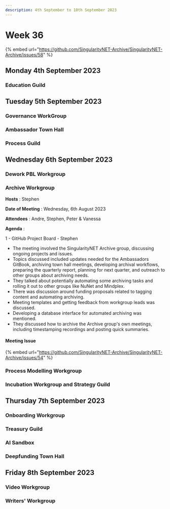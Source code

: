 ```yaml
---
description: 4th September to 10th September 2023
---
```


# Week 36

{% embed url="https://github.com/SingularityNET-Archive/SingularityNET-Archive/issues/58" %}

## Monday 4th September 2023 <a href="#docs-internal-guid-565643b2-7fff-f227-7377-f80e405da06c" id="docs-internal-guid-565643b2-7fff-f227-7377-f80e405da06c"></a>

### Education Guild

## Tuesday 5th September 2023

### Governance WorkGroup

### Ambassador Town Hall

### Process Guild

## Wednesday 6th September 2023

### Dework PBL Workgroup

### Archive Workgroup





**Hosts** : Stephen

**Date of Meeting** : Wednesday, 6th August 2023&#x20;

**Attendees** : Andre, Stephen, Peter & Vanessa&#x20;

**Agenda** :&#x20;

1 - GitHub Project Board - Stephen

* The meeting involved the SingularityNET Archive group, discussing ongoing projects and issues.
* Topics discussed included updates needed for the Ambassadors GitBook, archiving town hall meetings, developing archival workflows, preparing the quarterly report, planning for next quarter, and outreach to other groups about archiving needs.
* They talked about potentially automating some archiving tasks and rolling it out to other groups like NuNet and Mindplex.
* There was discussion around funding proposals related to tagging content and automating archiving.
* Meeting templates and getting feedback from workgroup leads was discussed.
* Developing a database interface for automated archiving was mentioned.
* They discussed how to archive the Archive group's own meetings, including timestamping recordings and posting quick summaries.

#### Meeting Issue

{% embed url="https://github.com/SingularityNET-Archive/SingularityNET-Archive/issues/54" %}

### Process Modelling Workgroup

### Incubation Workgroup and Strategy Guild

## Thursday 7th September 2023

### Onboarding Workgroup

### Treasury Guild

### AI Sandbox

### Deepfunding Town Hall

## Friday 8th September 2023

### Video Workgroup

### Writers' Workgroup
